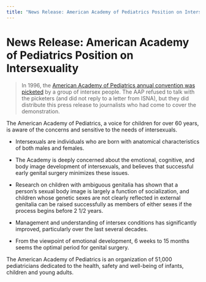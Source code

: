 ```yaml
---
title: "News Release: American Academy of Pediatrics Position on Intersexuality"
---
```


# News Release: American Academy of Pediatrics Position on Intersexuality

<blockquote>
	<p>In 1996, the <a href="/books/chrysalis/beck">American Academy of Pediatrics annual convention was picketed</a> by a group of intersex people. The <span class="caps">AAP</span> refused to talk with the picketers (and did not reply to a letter from <span class="caps">ISNA</span>), but they did distribute this press release to journalists who had come to cover the demonstration.  </p>
</blockquote>

<p>The American Academy of Pediatrics, a voice for children for over 60 years, is aware of the concerns and sensitive to the needs of intersexuals.  </p>

<ul>
	<li>Intersexuals are individuals who are born with anatomical characteristics of both males and females.</li>
</ul>

<ul>
	<li>The Academy is deeply concerned about the emotional, cognitive, and body image development of intersexuals, and believes that successful early genital surgery minimizes these issues.</li>
</ul>

<ul>
	<li>Research on children with ambiguous genitalia has shown that a person&#8217;s sexual body image is largely a function of socialization, and children whose genetic sexes are not clearly reflected in external genitalia can be raised successfully as members of either sexes if the process begins before 2 1/2 years.</li>
</ul>

<ul>
	<li>Management and understanding of intersex conditions has significantly improved, particularly over the last several decades.</li>
</ul>

<ul>
	<li>From the viewpoint of emotional development, 6 weeks to 15 months seems the optimal period for genital surgery.</li>
</ul>

<p>The American Academy of Pediatrics is an organization of 51,000 pediatricians dedicated to the health, safety and well-being of infants, children and young adults.</p>